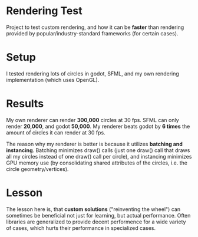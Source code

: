 # Rendering Test
Project to test custom rendering, and how it can be **faster** than rendering provided by popular/industry-standard frameworks (for certain cases).

# Setup
I tested rendering lots of circles in godot, SFML, and my own rendering implementation (which uses OpenGL).

# Results
My own renderer can render **300,000** circles at 30 fps. SFML can only render **20,000**, and godot **50,000**. My renderer beats godot by **6 times** the amount of circles it can render at 30 fps. 

The reason why my renderer is better is because it utilizes **batching and instancing**. Batching minimizes draw() calls (just one draw() call that draws all my circles instead of one draw() call per circle), and instancing minimizes GPU memory use (by consolidating shared attributes of the circles, i.e. the circle geometry/vertices).

# Lesson
The lesson here is, that **custom solutions** ("reinventing the wheel") can sometimes be beneficial not just for learning, but actual performance. Often libraries are generalized to provide decent performence for a wide variety of cases, which hurts their performance in specialized cases.

